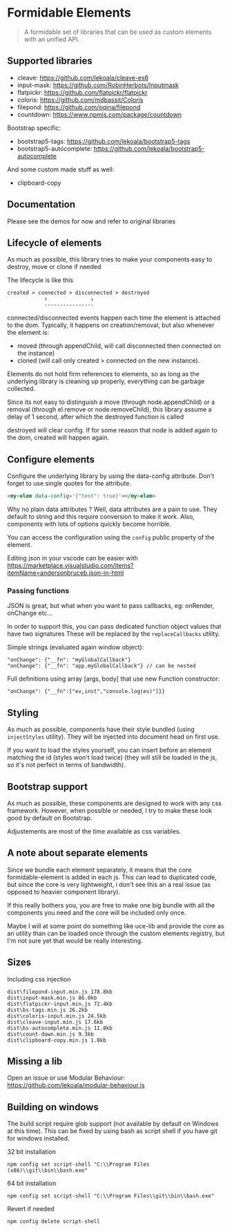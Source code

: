 # Formidable Elements

> A formidable set of libraries that can be used as custom elements with an unified API.

## Supported libraries

- cleave: https://github.com/lekoala/cleave-es6
- input-mask: https://github.com/RobinHerbots/Inputmask
- flatpickr: https://github.com/flatpickr/flatpickr
- coloris: https://github.com/mdbassit/Coloris
- filepond: https://github.com/pqina/filepond
- countdown: https://www.npmjs.com/package/countdown

Bootstrap specific:

- bootstrap5-tags: https://github.com/lekoala/bootstrap5-tags
- bootstrap5-autocomplete: https://github.com/lekoala/bootstrap5-autocomplete

And some custom made stuff as well:

- clipboard-copy

## Documentation

Please see the demos for now and refer to original libraries

## Lifecycle of elements

As much as possible, this library tries to make your components easy to destroy, move or clone if needed

The lifecycle is like this

    created > connected > disconnected > destroyed
                ↑              ↓
                ----------------

connected/disconnected events happen each time the element is attached to the dom.
Typically, it happens on creation/removal, but also whenever the element is:

- moved (through appendChild, will call disconnected then connected on the instance)
- cloned (will call only created > connected on the new instance).

Elements do not hold firm references to elements, so as long as the underlying library is cleaning up
properly, everything can be garbage collected.

Since its not easy to distinguish a move (through node.appendChild) or a removal (through el.remove or
node.removeChild), this library assume a delay of 1 second, after which the destroyed function is called

destroyed will clear config. If for some reason that node is added again to the dom, created will happen again.

## Configure elements

Configure the underlying library by using the data-config attribute. Don't forget to use single quotes
for the attribute.

```html
<my-elem data-config='{"test": true}'></my-elem>
```

Why no plain data attributes ? Well, data attributes are a pain to use. They default to string and this
require conversion to make it work. Also, components with lots of options quickly become horrible.

You can access the configuration using the `config` public property of the element.

Editing json in your vscode can be easier with https://marketplace.visualstudio.com/items?itemName=andersonbruceb.json-in-html

### Passing functions

JSON is great, but what when you want to pass callbacks, eg: onRender, onChange etc...

In order to support this, you can pass dedicated function object values that have two signatures
These will be replaced by the `replaceCallbacks` utility.

Simple strings (evaluated again window object):

    "onChange": {"__fn": "myGlobalCallback"}
    "onChange": {"__fn": "app.myGlobalCallback"} // can be nested

Full definitions using array [args, body] that use new Function constructor:

    "onChange": {"__fn":["ev,inst","console.log(ev)"]}}

## Styling

As much as possible, components have their style bundled (using `injectStyles` utility). They will be injected into document head
on first use.

If you want to load the styles yourself, you can insert before an element matching the id (styles won't load twice)
(they will still be loaded in the js, so it's not perfect in terms of bandwidth).

## Bootstrap support

As much as possible, these components are designed to work with any css framework. However, when possible
or needed, I try to make these look good by default on Bootstrap.

Adjustements are most of the time available as css variables.

## A note about separate elements

Since we bundle each element separately, it means that the core formidable-element is added
in each js. This can lead to duplicated code, but since the core is very lightweight, i don't see this
an a real issue (as opposed to heavier component library).

If this really bothers you, you are free to make one big bundle with all the components you need
and the core will be included only once.

Maybe I will at some point do something like uce-lib and provide the core as an utility than can be
loaded once through the custom elements registry, but I'm not sure yet that would be really interesting.

## Sizes

Including css injection

    dist\filepond-input.min.js 178.8kb
    dist\input-mask.min.js 86.0kb
    dist\flatpickr-input.min.js 72.4kb
    dist\bs-tags.min.js 26.2kb
    dist\coloris-input.min.js 24.5kb
    dist\cleave-input.min.js 17.6kb
    dist\bs-autocomplete.min.js 11.8kb
    dist\count-down.min.js 9.3kb
    dist\clipboard-copy.min.js 1.8kb

## Missing a lib

Open an issue or use Modular Behaviour: https://github.com/lekoala/modular-behaviour.js

## Building on windows

The build script require glob support (not available by default on Windows at this time).
This can be fixed by using bash as script shell if you have git for windows installed.

32 bit installation

    npm config set script-shell "C:\\Program Files (x86)\\git\\bin\\bash.exe"

64 bit installation

    npm config set script-shell "C:\\Program Files\\git\\bin\\bash.exe"

Revert if needed

    npm config delete script-shell
